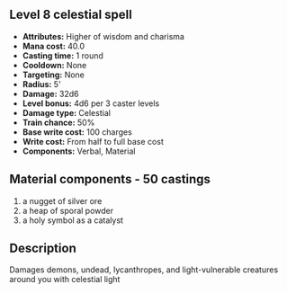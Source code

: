 ## Level 8 celestial spell
- **Attributes:** Higher of wisdom and charisma
- **Mana cost:** 40.0
- **Casting time:** 1 round
- **Cooldown:** None
- **Targeting:** None
- **Radius:** 5'
- **Damage:** 32d6
- **Level bonus:** 4d6 per 3 caster levels
- **Damage type:** Celestial
- **Train chance:** 50%
- **Base write cost:** 100 charges
- **Write cost:** From half to full base cost
- **Components:** Verbal, Material
## Material components - 50 castings
1. a nugget of silver ore
2. a heap of sporal powder
3. a holy symbol as a catalyst
## Description
Damages demons, undead, lycanthropes, and light-vulnerable creatures around you with celestial light
